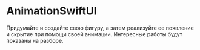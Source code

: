 # AnimationSwiftUI

Придумайте и создайте свою фигуру, а затем реализуйте ее появление и скрытие при помощи своей анимации. Интересные работы будут показаны на разборе.
